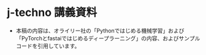 # j-techno 講義資料


- 本稿の内容は、オライリー社の「Pythonではじめる機械学習」および「PyTorchとfastaiではじめるディープラーニング」の内容、およびサンプルコードを引用しています。
